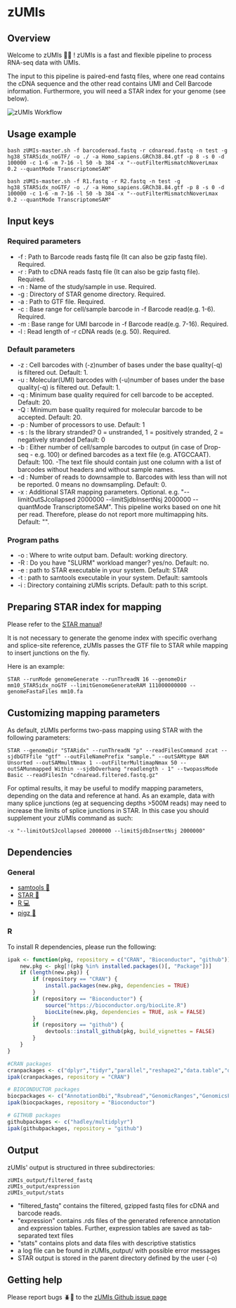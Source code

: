 # zUMIs
## Overview
Welcome to zUMIs :red_car::dash: !
zUMIs is a fast and flexible pipeline to process RNA-seq data with UMIs.

The input to this pipeline is paired-end fastq files, where one read contains the cDNA sequence and the other read contains UMI and Cell Barcode information. Furthermore, you will need a STAR index for your genome (see below).

![zUMIs Workflow](https://github.com/sdparekh/zUMIs/blob/master/zUMIs.png?raw=true)


## Usage example

```
bash zUMIs-master.sh -f barcoderead.fastq -r cdnaread.fastq -n test -g hg38_STAR5idx_noGTF/ -o ./ -a Homo_sapiens.GRCh38.84.gtf -p 8 -s 0 -d 100000 -c 1-6 -m 7-16 -l 50 -b 384 -x "--outFilterMismatchNoverLmax 0.2 --quantMode TranscriptomeSAM"

bash zUMIs-master.sh -f R1.fastq -r R2.fastq -n test -g hg38_STAR5idx_noGTF/ -o ./ -a Homo_sapiens.GRCh38.84.gtf -p 8 -s 0 -d 100000 -c 1-6 -m 7-16 -l 50 -b 384 -x "--outFilterMismatchNoverLmax 0.2 --quantMode TranscriptomeSAM"
```


## Input keys

### Required parameters

-	-f  <Barcode read fastq> : Path to Barcode reads fastq file (It can also be gzip fastq file). Required.
-	-r  <cDNA read fastq>    : Path to cDNA reads fastq file (It can also be gzip fastq file). Required.
-	-n  <StudyName>          : Name of the study/sample in use. Required.
-	-g  <genomedir>          : Directory of STAR genome directory.  Required.
-	-a  <GTF annotation>     : Path to GTF file. Required.
-	-c  <XC baserange>       : Base range for cell/sample barcode in -f Barcode read(e.g. 1-6).  Required.
-	-m  <XM baserange>       : Base range for UMI barcode in -f Barcode read(e.g. 7-16).  Required.
-	-l  <readlength>         : Read length of -r cDNA reads (e.g. 50).  Required.

### Default parameters
-	-z  <cellbcbase>         : Cell barcodes with (-z)number of bases under the base quality(-q) is filtered out.  Default: 1.
-	-u  <molbcbase>          : Molecular(UMI) barcodes with (-u)number of bases under the base quality(-q) is filtered out.  Default: 1.
-	-q  <cellbasequal>       : Minimum base quality required for cell barcode to be accepted.  Default: 20.
-	-Q  <umibasequal>        : Minimum base quality required for molecular barcode to be accepted.  Default: 20.
-	-p  <processors>         : Number of processors to use. Default: 1
-	-s  <strandedness>	 : Is the library stranded? 0 = unstranded, 1 = positively stranded, 2 = negatively stranded Default: 0
-	-b  <Barcodes>           : Either number of cell/sample barcodes to output (in case of Drop-seq - e.g. 100) or defined barcodes as a text file (e.g. ATGCCAAT).  Default: 100. -The text file should contain just one column with a list of barcodes without headers and without sample names.
-	-d  <downsampling>	 : Number of reads to downsample to. Barcodes with less than <d> will not be reported. 0 means no downsampling. Default: 0.
-	-x  <STARparams>	 : Additional STAR mapping parameters. Optional. e.g. "--limitOutSJcollapsed 2000000 --limitSjdbInsertNsj 2000000 --quantMode TranscriptomeSAM".  This pipeline works based on one hit per read. Therefore, please do not report more multimapping hits. Default: "".

### Program paths
-	-o  <outputdir>          : Where to write output bam. Default: working directory.
-	-R  <isSLURM>		 : Do you have "SLURM" workload manger? yes/no. Default: no.
-	-e  <STAR-executable>	 : path to STAR executable in your system. Default: STAR
-	-t  <samtools-executable>: path to samtools executable in your system. Default: samtools
-	-i  <zUMIs-dir>   	 : Directory containing zUMIs scripts.  Default: path to this script.


## Preparing STAR index for mapping

Please refer to the [STAR manual](https://github.com/alexdobin/STAR/blob/master/doc/STARmanual.pdf)!

It is not necessary to generate the genome index with specific overhang and splice-site reference, zUMIs passes the GTF file to STAR while mapping to insert junctions on the fly.

Here is an example:

```
STAR --runMode genomeGenerate --runThreadN 16 --genomeDir mm10_STAR5idx_noGTF --limitGenomeGenerateRAM 111000000000 --genomeFastaFiles mm10.fa
```

## Customizing mapping parameters

As default, zUMIs performs two-pass mapping using STAR with the following parameters:

```
STAR --genomeDir "STARidx" --runThreadN "p" --readFilesCommand zcat --sjdbGTFfile "gtf" --outFileNamePrefix "sample." --outSAMtype BAM Unsorted --outSAMmultNmax 1 --outFilterMultimapNmax 50 --outSAMunmapped Within --sjdbOverhang "readlength - 1" --twopassMode Basic --readFilesIn "cdnaread.filtered.fastq.gz"
```

For optimal results, it may be useful to modify mapping parameters, depending on the data and reference at hand.
As an example, data with many splice junctions (eg at sequencing depths >500M reads) may need to increase the limits of splice junctions in STAR. In this case you should supplement your zUMIs command as such:

```
-x "--limitOutSJcollapsed 2000000 --limitSjdbInsertNsj 2000000"
```

## Dependencies
### General
- [samtools :wrench:](http://samtools.sourceforge.net/)
- [STAR :star2:](https://github.com/alexdobin/STAR)
- [R :computer:](https://www.r-project.org/)
- [pigz :pig:](http://zlib.net/pigz/)

### R
To install R dependencies, please run the following:

```R
ipak <- function(pkg, repository = c("CRAN", "Bioconductor", "github")) {
    new.pkg <- pkg[!(pkg %in% installed.packages()[, "Package"])]
    if (length(new.pkg)) {
        if (repository == "CRAN") {
            install.packages(new.pkg, dependencies = TRUE)
        }
        if (repository == "Bioconductor") {
            source("https://bioconductor.org/biocLite.R")
            biocLite(new.pkg, dependencies = TRUE, ask = FALSE)
        }
        if (repository == "github") {
            devtools::install_github(pkg, build_vignettes = FALSE)
        }
    }
}

#CRAN packages
cranpackages <- c("dplyr","tidyr","parallel","reshape2","data.table","optparse","cowplot")
ipak(cranpackages, repository = "CRAN")

# BIOCONDUCTOR packages
biocpackages <- c("AnnotationDbi","Rsubread","GenomicRanges","GenomicsFeatures","GenomicAlignments")
ipak(biocpackages, repository = "Bioconductor")

# GITHUB packages
githubpackages <- c("hadley/multidplyr")
ipak(githubpackages, repository = "github")

```

## Output

zUMIs' output is structured in three subdirectories:

```
zUMIs_output/filtered_fastq
zUMIs_output/expression
zUMIs_output/stats
```

- "filtered_fastq" contains the filtered, gzipped fastq files for cDNA and barcode reads.
- "expression" contains .rds files of the generated reference annotation and expression tables. Further, expression tables are saved as tab-separated text files
- "stats" contains plots and data files with descriptive statistics
- a log file can be found in zUMIs_output/ with possible error messages
- STAR output is stored in the parent directory defined by the user (-o)

## Getting help

Please report bugs :beetle::bug: to the [zUMIs Github issue page](https://github.com/sdparekh/zUMIs/issues)

